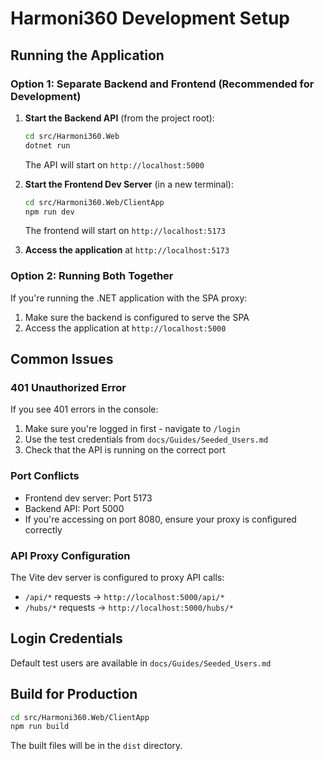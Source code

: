 # Harmoni360 Development Setup

## Running the Application

### Option 1: Separate Backend and Frontend (Recommended for Development)

1. **Start the Backend API** (from the project root):
   ```bash
   cd src/Harmoni360.Web
   dotnet run
   ```
   The API will start on `http://localhost:5000`

2. **Start the Frontend Dev Server** (in a new terminal):
   ```bash
   cd src/Harmoni360.Web/ClientApp
   npm run dev
   ```
   The frontend will start on `http://localhost:5173`

3. **Access the application** at `http://localhost:5173`

### Option 2: Running Both Together

If you're running the .NET application with the SPA proxy:
1. Make sure the backend is configured to serve the SPA
2. Access the application at `http://localhost:5000`

## Common Issues

### 401 Unauthorized Error
If you see 401 errors in the console:
1. Make sure you're logged in first - navigate to `/login`
2. Use the test credentials from `docs/Guides/Seeded_Users.md`
3. Check that the API is running on the correct port

### Port Conflicts
- Frontend dev server: Port 5173
- Backend API: Port 5000
- If you're accessing on port 8080, ensure your proxy is configured correctly

### API Proxy Configuration
The Vite dev server is configured to proxy API calls:
- `/api/*` requests → `http://localhost:5000/api/*`
- `/hubs/*` requests → `http://localhost:5000/hubs/*`

## Login Credentials
Default test users are available in `docs/Guides/Seeded_Users.md`

## Build for Production
```bash
cd src/Harmoni360.Web/ClientApp
npm run build
```
The built files will be in the `dist` directory.